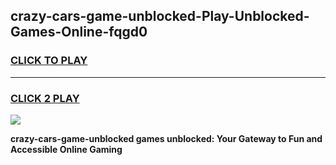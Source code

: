 
## crazy-cars-game-unblocked-Play-Unblocked-Games-Online-fqgd0
<h3>
<a href="https://premium76.site?title=crazy-cars-game-unblocked&ref=25A">CLICK TO PLAY</a></h3>
<hr>

<h3>
<a href="https://premium76.site?title=crazy-cars-game-unblocked&ref=25A">CLICK 2 PLAY</a>
  
</h3>

<a href="https://premium76.site?title=crazy-cars-game-unblocked&ref=25A"><img src="https://clearcache.store/games.png"></a>


**crazy-cars-game-unblocked games unblocked: Your Gateway to Fun and Accessible Online Gaming**
